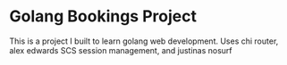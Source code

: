 # Golang Bookings Project

This is a project I built to learn golang web development.
Uses chi router, alex edwards SCS session management, and justinas nosurf
